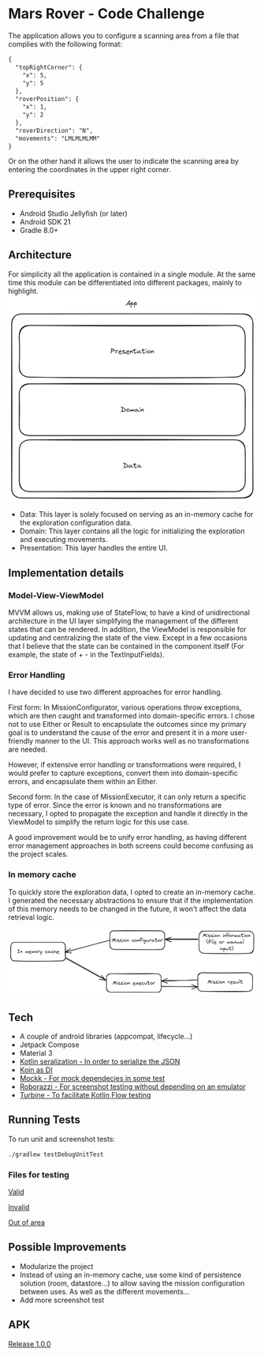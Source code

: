 # Mars Rover - Code Challenge
The application allows you to configure a scanning area from a file that complies with the following format: 
```
{
  "topRightCorner": {
    "x": 5,
    "y": 5
  },
  "roverPosition": {
    "x": 1,
    "y": 2
  },
  "roverDirection": "N",
  "movements": "LMLMLMLMM"
}
```
Or on the other hand it allows the user to indicate the scanning area by entering the coordinates in the upper right corner.

## Prerequisites
- Android Studio Jellyfish (or later)
- Android SDK 21 
- Gradle 8.0+

## Architecture
For simplicity all the application is contained in a single module. At the same time this module can be differentiated into different packages, mainly to highlight.
![App structure](./app.png)

- Data: This layer is solely focused on serving as an in-memory cache for the exploration configuration data.
- Domain: This layer contains all the logic for initializing the exploration and executing movements.
- Presentation: This layer handles the entire UI.

## Implementation details

### Model-View-ViewModel
MVVM allows us, making use of StateFlow, to have a kind of unidirectional architecture in the UI layer simplifying the management of the different states that can be rendered.
In addition, the ViewModel is responsible for updating and centralizing the state of the view. 
Except in a few occasions that I believe that the state can be contained in the component itself (For example, the state of + - in the TextInputFields).

### Error Handling
I have decided to use two different approaches for error handling.

First form:
In MissionConfigurator, various operations throw exceptions, which are then caught and transformed into domain-specific errors. I chose not to use Either or Result to encapsulate the outcomes since my primary goal is to understand the cause of the error and present it in a more user-friendly manner to the UI. This approach works well as no transformations are needed.

However, if extensive error handling or transformations were required, I would prefer to capture exceptions, convert them into domain-specific errors, and encapsulate them within an Either.

Second form:
In the case of MissionExecutor, it can only return a specific type of error. Since the error is known and no transformations are necessary, I opted to propagate the exception and handle it directly in the ViewModel to simplify the return logic for this use case.

A good improvement would be to unify error handling, as having different error management approaches in both screens could become confusing as the project scales.


### In memory cache

To quickly store the exploration data, I opted to create an in-memory cache. I generated the necessary abstractions to ensure that if the implementation of this memory needs to be changed in the future, it won't affect the data retrieval logic.

![Execution flow](./logic.png)

## Tech
- A couple of android libraries (appcompat, lifecycle...)
- Jetpack Compose
- Material 3
- [Kotlin seralization - In order to serialize the JSON](https://github.com/Kotlin/kotlinx.serialization)
- [Koin as DI](https://github.com/InsertKoinIO/koin)
- [Mockk - For mock dependecies in some test](https://github.com/mockk/mockk)
- [Roborazzi - For screenshot testing without depending on an emulator](https://github.com/takahirom/roborazzi)
- [Turbine - To facilitate Kotlin Flow testing](https://github.com/cashapp/turbine)


## Running Tests
To run unit and screenshot tests:
 ```sh
 ./gradlew testDebugUnitTest
 ```
### Files for testing
[Valid](./sample.json)

[Invalid](./invalid.json)

[Out of area](./out_area_sample_.json)

## Possible Improvements
- Modularize the project
- Instead of using an in-memory cache, use some kind of persistence solution (room, datastore...) to allow saving the mission configuration between uses. As well as the different movements...
- Add more screenshot test

## APK

[Release 1.0.0](https://github.com/gcaguilar/MarsRover/releases/tag/1.0.0)
